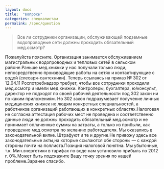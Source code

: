 ```yaml
---
layout: docs
title:  "вопросы"
categories: специалистам
permalink: /spec/question
---
```

> Все ли сотрудники организации, обслуживающей подземные водопроводные сети должны проходить обязательный мед.осмотр?

Пожалуйста поясните. Организация занимается обслуживанием магистральных водопроводных и тепловых сетей в сельском районе.Раньше мед.книжки у нас получали только люди, непосредственно производящие работы на сетях и контактирующие с водой (слесаря-сантехники). Теперь ссылаясь на приказ № 302 от 12.04.11 Роспотребнадзор требует, чтобы все сотрудники проходили мед.осмотр и имели мед.книжки. Контролеры, бухгалтера, ю/консульт, директор не подходят по своей рабочей деятельности под 302 закон ни по каким приложениям. Но 302 закон подразумевает получение личных медицинских книжек не людям конкретных специальностей, а работников организаций работающих в конкретных областях.Налоговая не согласна:аттестация рабочих мест не проведена и соответственно данные люди не должны проходить обязательный мед.осмотр и не принимает оплаченные суммы на затраты, а только из прибыли, как проведение мед.осмотра по желанию работодателя. Мы оказались в законодательной вилке. Штрафуют и те и другие.Не привожу здесь все законодательные акты,на которые ссылаются обе стороны — с каждой стороны почти на поллиста.Позиция налоговой понятна. Мы убыточные, т.к. Мин.энергетики в тарифах по воде нам установило прибыль по 2012 г. 0%.Может быть подскажите Вашу точку зрения по нашей проблеме.Заранее спасибо.
